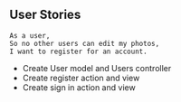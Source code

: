 ## User Stories

    As a user,  
    So no other users can edit my photos,  
    I want to register for an account.

* Create User model and Users controller
* Create register action and view
* Create sign in action and view
